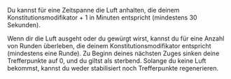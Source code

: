 Du kannst für eine Zeitspanne die Luft anhalten, die deinem Konstitutionsmodifikator + 1 in Minuten entspricht (mindestens 30 Sekunden).

Wenn dir die Luft ausgeht oder du gewürgt wirst, kannst du für eine Anzahl von Runden überleben, die deinem Konstitutionsmodifikator entspricht (mindestens eine Runde). Zu Beginn deines nächsten Zuges sinken deine Trefferpunkte auf 0, und du giltst als sterbend. Solange du keine Luft bekommst, kannst du weder stabilisiert noch Trefferpunkte regenerieren.
